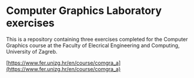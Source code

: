 # Computer Graphics Laboratory exercises

This is a repository containing three exercises completed for the Computer Graphics course at the Faculty of Elecrical Engineering and Computing, University of Zagreb.

[https://www.fer.unizg.hr/en/course/comgra_a](https://www.fer.unizg.hr/en/course/comgra_a)
